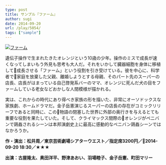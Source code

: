 ```yaml
---
type: post
title: サンプル『ファーム』
author: sugi
date: 2014-09-20
url: /play/5054/
tags: ["sample"]
---
```

<a href="http://i1.wp.com/asharpminor.com/wp-content/uploads/2014/09/sample15_0611-1.jpg" onclick="_gaq.push(['_trackEvent', 'outbound-article', 'http://asharpminor.com/wp-content/uploads/2014/09/sample15_0611-1.jpg', '']);" ><img src="http://i1.wp.com/asharpminor.com/wp-content/uploads/2014/09/sample15_0611-1.jpg?resize=300%2C212" alt="ファーム" class="alignleft size-medium wp-image-5056" data-recalc-dims="1" /></a>

遺伝子操作で生まれたきたオレンジという10歳の少年。操作のミスで成長が速くなってしまいもう外見も思考も大人だ。それをいかして臓器細胞を身体に移植して成長させる「ファーム」という役割を引き受けている。彼を中心に、科学者で家庭を放棄した父親、離婚しようとする母親、そのパート先のスーパーの店長、店長がはまっている自己啓発系バーのママ、オレンジに死んだ犬の目をファームしている老女などおかしな人間模様が描かれる。

実は、これからの時代にあり得べき家族の形を描いた、非常にオーソドックスな家族劇、ホームドラマだ。金子岳憲演じるスーパーの店長の存在がコミックリリーフであると同時に、この物語の閉塞した世界に外部の奥行きを与えるとても重要な役割を果たしていた。そして、クライマックス間際のオレンジがペニバンで鶏姦されるシーンは本邦演劇史上に最高に感動的なペニバン鶏姦シーンではなかろうか。

**作・演出：松井周／東京芸術劇場シアターウエスト／指定席3200円／2014-09-20 18:30／★★★**

**出演：古屋隆太、奥田洋平、野津あおい、羽場睦子、金子岳憲、町田マリー**

